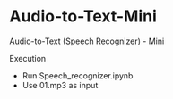 # Audio-to-Text-Mini
Audio-to-Text (Speech Recognizer) - Mini


Execution
- Run Speech_recognizer.ipynb
- Use 01.mp3 as input
